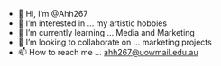 - 👋 Hi, I’m @Ahh267
- 👀 I’m interested in ... my artistic hobbies
- 🌱 I’m currently learning ... Media and Marketing
- 💞️ I’m looking to collaborate on ... marketing projects
- 📫 How to reach me ... ahh267@uowmail.edu.au

<!---
Ahh267/Ahh267 is a ✨ special ✨ repository because its `README.md` (this file) appears on your GitHub profile.
You can click the Preview link to take a look at your changes.
--->
